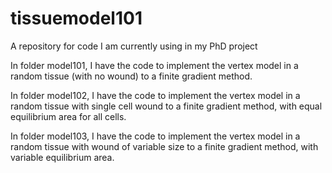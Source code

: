 # tissuemodel101
A repository for code I am currently using in my PhD project

In folder model101, I have the code to implement the vertex model in a random tissue (with no wound) to a finite gradient method.

In folder model102, I have the code to implement the vertex model in a random tissue with single cell wound to a finite gradient method, with equal equilibrium area for all cells.

In folder model103, I have the code to implement the vertex model in a random tissue with wound of variable size to a finite gradient method, with variable equilibrium area.
